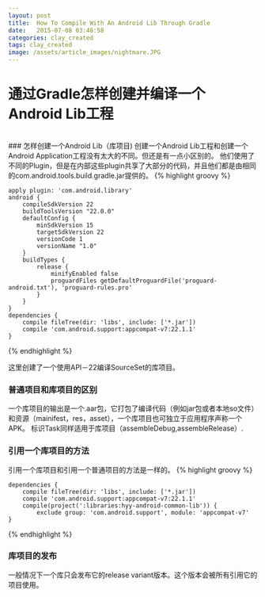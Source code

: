 ```yaml
---
layout: post
title:  How To Compile With An Android Lib Through Gradle
date:   2015-07-08 03:48:58
categories: clay_created
tags: clay_created
image: /assets/article_images/nightmare.JPG
---
```

# 通过Gradle怎样创建并编译一个Android Lib工程
<br/>
### 怎样创建一个Android Lib（库项目)
创建一个Android Lib工程和创建一个Android Application工程没有太大的不同。但还是有一点小区别的。
他们使用了不同的Plugin，但是在内部这些plugin共享了大部分的代码，并且他们都是由相同的com.android.tools.build.gradle.jar提供的。
{% highlight groovy %}

    apply plugin: 'com.android.library'
    android {
        compileSdkVersion 22
        buildToolsVersion "22.0.0"
        defaultConfig {
            minSdkVersion 15
            targetSdkVersion 22
            versionCode 1
            versionName "1.0"
        }
        buildTypes {
            release {
                minifyEnabled false
                proguardFiles getDefaultProguardFile('proguard-android.txt'), 'proguard-rules.pro'
            }
        }
    }
    dependencies {
        compile fileTree(dir: 'libs', include: ['*.jar'])
        compile 'com.android.support:appcompat-v7:22.1.1'
    }
{% endhighlight %}

这里创建了一个使用API－22编译SourceSet的库项目。

### 普通项目和库项目的区别
一个库项目的输出是一个.aar包，它打包了编译代码（例如jar包或者本地so文件）和资源（mainifest，res，asset），一个库项目也可独立于应用程序声称一个APK。
标识Task同样适用于库项目（assembleDebug,assembleRelease）.

### 引用一个库项目的方法
引用一个库项目和引用一个普通项目的方法是一样的。
{% highlight groovy %}

    dependencies {
        compile fileTree(dir: 'libs', include: ['*.jar'])
        compile 'com.android.support:appcompat-v7:22.1.1'
        compile(project(':libraries:hyy-android-common-lib')) {
            exclude group: 'com.android.support', module: 'appcompat-v7'
    }
{% endhighlight %}

### 库项目的发布
一般情况下一个库只会发布它的release variant版本。这个版本会被所有引用它的项目使用。

